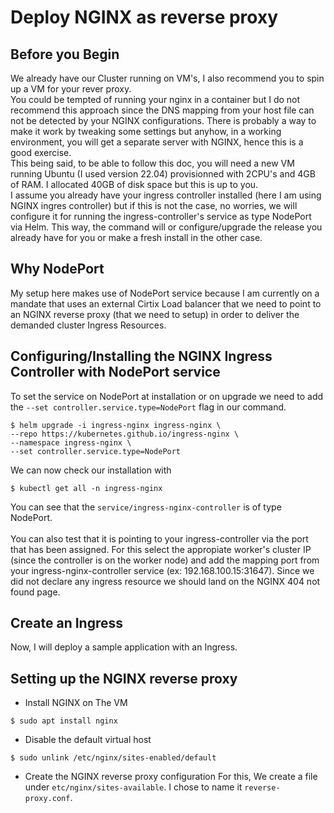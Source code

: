 # Deploy NGINX as reverse proxy


## Before you Begin
We already have our Cluster running on VM's, I also recommend you to spin up a VM for your rever proxy.</br>
You could be tempted of running your nginx in a container but I do not recommend this approach since the DNS mapping from your host file can not be detected by your NGINX configurations. There is probably a way to make it work by tweaking some settings but anyhow, in a working environment, you will get a separate server with NGINX, hence this is a good exercise.<br/>
This being said, to be able to follow this doc, you will need a new VM running Ubuntu (I used version 22.04) provisionned with 2CPU's and 4GB of RAM. I allocated 40GB of disk space but this is up to you.<br/>
I assume you already have your ingress controller installed (here I am using NGINX ingres controller) but if this is not the case, no worries, we will configure it for running the ingress-controller's service as type NodePort via Helm. This way, the command will or configure/upgrade the release you already have for you or make a fresh install in the other case.

## Why NodePort
My setup here makes use of NodePort service because I am currently on a mandate that uses an external Cirtix Load balancer that we need to point to an NGINX reverse proxy (that we need to setup) in order to deliver the demanded cluster Ingress Resources.

## Configuring/Installing the NGINX Ingress Controller with NodePort service
To set the service on NodePort at installation or on upgrade we need to add the ```--set controller.service.type=NodePort``` flag in our command.
```
$ helm upgrade -i ingress-nginx ingress-nginx \
--repo https://kubernetes.github.io/ingress-nginx \
--namespace ingress-nginx \
--set controller.service.type=NodePort
```
We can now check our installation with 
```
$ kubectl get all -n ingress-nginx
```
You can see that the ```service/ingress-nginx-controller``` is of type NodePort.<br/><br/>
You can also test that it is pointing to your ingress-controller via the port that has been assigned. For this select the appropiate worker's cluster IP (since the controller is on the worker node) and add the mapping port from your ingress-nginx-controller service (ex: 192.168.100.15:31647). Since we did not declare any ingress resource we should land on the NGINX 404 not found page.

## Create an Ingress
Now, I will deploy a sample application with an Ingress.

## Setting up the NGINX reverse proxy
 * Install NGINX on  The VM
 ```
 $ sudo apt install nginx
 ```
 * Disable the default virtual host
 ```
 $ sudo unlink /etc/nginx/sites-enabled/default
 ```
 * Create the NGINX reverse proxy configuration
 For this, We create a file under ```etc/nginx/sites-available```. I chose to name it ```reverse-proxy.conf```.